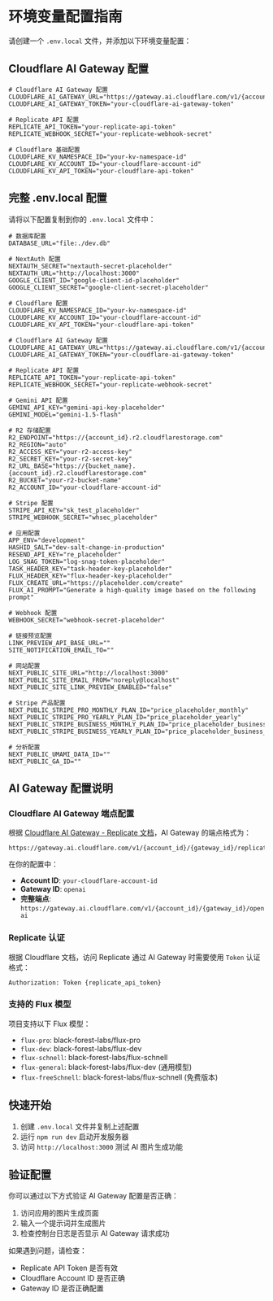 # 环境变量配置指南

请创建一个 `.env.local` 文件，并添加以下环境变量配置：

## Cloudflare AI Gateway 配置

```env
# Cloudflare AI Gateway 配置
CLOUDFLARE_AI_GATEWAY_URL="https://gateway.ai.cloudflare.com/v1/{account_id}/{gateway_id}/openai"
CLOUDFLARE_AI_GATEWAY_TOKEN="your-cloudflare-ai-gateway-token"

# Replicate API 配置
REPLICATE_API_TOKEN="your-replicate-api-token"
REPLICATE_WEBHOOK_SECRET="your-replicate-webhook-secret"

# Cloudflare 基础配置
CLOUDFLARE_KV_NAMESPACE_ID="your-kv-namespace-id"
CLOUDFLARE_KV_ACCOUNT_ID="your-cloudflare-account-id"
CLOUDFLARE_KV_API_TOKEN="your-cloudflare-api-token"
```

## 完整 .env.local 配置

请将以下配置复制到你的 `.env.local` 文件中：

```env
# 数据库配置
DATABASE_URL="file:./dev.db"

# NextAuth 配置
NEXTAUTH_SECRET="nextauth-secret-placeholder"
NEXTAUTH_URL="http://localhost:3000"
GOOGLE_CLIENT_ID="google-client-id-placeholder"
GOOGLE_CLIENT_SECRET="google-client-secret-placeholder"

# Cloudflare 配置
CLOUDFLARE_KV_NAMESPACE_ID="your-kv-namespace-id"
CLOUDFLARE_KV_ACCOUNT_ID="your-cloudflare-account-id"
CLOUDFLARE_KV_API_TOKEN="your-cloudflare-api-token"

# Cloudflare AI Gateway 配置
CLOUDFLARE_AI_GATEWAY_URL="https://gateway.ai.cloudflare.com/v1/{account_id}/{gateway_id}/openai"
CLOUDFLARE_AI_GATEWAY_TOKEN="your-cloudflare-ai-gateway-token"

# Replicate API 配置
REPLICATE_API_TOKEN="your-replicate-api-token"
REPLICATE_WEBHOOK_SECRET="your-replicate-webhook-secret"

# Gemini API 配置
GEMINI_API_KEY="gemini-api-key-placeholder"
GEMINI_MODEL="gemini-1.5-flash"

# R2 存储配置
R2_ENDPOINT="https://{account_id}.r2.cloudflarestorage.com"
R2_REGION="auto"
R2_ACCESS_KEY="your-r2-access-key"
R2_SECRET_KEY="your-r2-secret-key"
R2_URL_BASE="https://{bucket_name}.{account_id}.r2.cloudflarestorage.com"
R2_BUCKET="your-r2-bucket-name"
R2_ACCOUNT_ID="your-cloudflare-account-id"

# Stripe 配置
STRIPE_API_KEY="sk_test_placeholder"
STRIPE_WEBHOOK_SECRET="whsec_placeholder"

# 应用配置
APP_ENV="development"
HASHID_SALT="dev-salt-change-in-production"
RESEND_API_KEY="re_placeholder"
LOG_SNAG_TOKEN="log-snag-token-placeholder"
TASK_HEADER_KEY="task-header-key-placeholder"
FLUX_HEADER_KEY="flux-header-key-placeholder"
FLUX_CREATE_URL="https://placeholder.com/create"
FLUX_AI_PROMPT="Generate a high-quality image based on the following prompt"

# Webhook 配置
WEBHOOK_SECRET="webhook-secret-placeholder"

# 链接预览配置
LINK_PREVIEW_API_BASE_URL=""
SITE_NOTIFICATION_EMAIL_TO=""

# 网站配置
NEXT_PUBLIC_SITE_URL="http://localhost:3000"
NEXT_PUBLIC_SITE_EMAIL_FROM="noreply@localhost"
NEXT_PUBLIC_SITE_LINK_PREVIEW_ENABLED="false"

# Stripe 产品配置
NEXT_PUBLIC_STRIPE_PRO_MONTHLY_PLAN_ID="price_placeholder_monthly"
NEXT_PUBLIC_STRIPE_PRO_YEARLY_PLAN_ID="price_placeholder_yearly"
NEXT_PUBLIC_STRIPE_BUSINESS_MONTHLY_PLAN_ID="price_placeholder_business_monthly"
NEXT_PUBLIC_STRIPE_BUSINESS_YEARLY_PLAN_ID="price_placeholder_business_yearly"

# 分析配置
NEXT_PUBLIC_UMAMI_DATA_ID=""
NEXT_PUBLIC_GA_ID=""
```

## AI Gateway 配置说明

### Cloudflare AI Gateway 端点配置

根据 [Cloudflare AI Gateway - Replicate 文档](https://developers.cloudflare.com/ai-gateway/providers/replicate/)，AI Gateway 的端点格式为：

```
https://gateway.ai.cloudflare.com/v1/{account_id}/{gateway_id}/replicate
```

在你的配置中：
- **Account ID**: `your-cloudflare-account-id`
- **Gateway ID**: `openai`
- **完整端点**: `https://gateway.ai.cloudflare.com/v1/{account_id}/{gateway_id}/openai`

### Replicate 认证

根据 Cloudflare 文档，访问 Replicate 通过 AI Gateway 时需要使用 `Token` 认证格式：

```
Authorization: Token {replicate_api_token}
```

### 支持的 Flux 模型

项目支持以下 Flux 模型：
- `flux-pro`: black-forest-labs/flux-pro
- `flux-dev`: black-forest-labs/flux-dev
- `flux-schnell`: black-forest-labs/flux-schnell
- `flux-general`: black-forest-labs/flux-dev (通用模型)
- `flux-freeSchnell`: black-forest-labs/flux-schnell (免费版本)

## 快速开始

1. 创建 `.env.local` 文件并复制上述配置
2. 运行 `npm run dev` 启动开发服务器
3. 访问 `http://localhost:3000` 测试 AI 图片生成功能

## 验证配置

你可以通过以下方式验证 AI Gateway 配置是否正确：

1. 访问应用的图片生成页面
2. 输入一个提示词并生成图片
3. 检查控制台日志是否显示 AI Gateway 请求成功

如果遇到问题，请检查：
- Replicate API Token 是否有效
- Cloudflare Account ID 是否正确
- Gateway ID 是否正确配置 